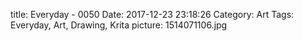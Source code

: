 title: Everyday - 0050
Date: 2017-12-23 23:18:26
Category: Art
Tags: Everyday, Art, Drawing, Krita
picture: 1514071106.jpg
